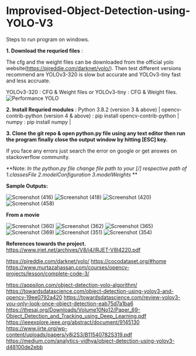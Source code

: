 # Improvised-Object-Detection-using-YOLO-V3
Steps to run program on windows.

**1. Download the requried files** :

The cfg and the weight files can be downloaded from the official yolo website(https://pjreddie.com/darknet/yolo/). 
Then test different versions recommend are YOLOv3-320 is slow but accurate and YOLOv3-tiny fast and less accruate.

YOLOv3-320 : CFG & Weight files or YOLOv3-tiny : CFG & Weight files.
![Performance YOLO](https://user-images.githubusercontent.com/44461959/115347100-9f20e480-a1ce-11eb-9d0a-42122090aa9d.PNG)

**2. Install Requried modules** :
Python 3.8.2 (version 3 & above) |
opencv-contrib-python (version 4 & above) : pip install opencv-contrib-python |
numpy : pip install numpy |

**3. Clone the git repo & open python.py file using any text editor then run the program finally close the output window by hitting [ESC] key.**


If you face any errors just search the error on google or get answes on stackoverflow community.

**Note: 
*In the python.py file change file path to your [/] respective path of 1.classesFile 2.modelConfiguration 3.modelWeights* **

**Sample Outputs:**

![Screenshot (416)](https://user-images.githubusercontent.com/44461959/115352011-7b609d00-a1d4-11eb-98bc-b27baf40fd30.png)
![Screenshot (418)](https://user-images.githubusercontent.com/44461959/115352019-7d2a6080-a1d4-11eb-9925-8eaa6d99437f.png)
![Screenshot (420)](https://user-images.githubusercontent.com/44461959/115352020-7dc2f700-a1d4-11eb-8b21-ae6b4345dfd8.png)
![Screenshot (458)](https://user-images.githubusercontent.com/44461959/115352022-7e5b8d80-a1d4-11eb-80c9-b8951be928a2.png)


**From a movie**

![Screenshot (360)](https://user-images.githubusercontent.com/44461959/115351511-f70e1a00-a1d3-11eb-895d-79a428b0b949.png)
![Screenshot (362)](https://user-images.githubusercontent.com/44461959/115351513-f7a6b080-a1d3-11eb-8990-7176ba142bf4.png)
![Screenshot (365)](https://user-images.githubusercontent.com/44461959/115351530-fbd2ce00-a1d3-11eb-8d6a-73a65dd49fc1.png)
![Screenshot (369)](https://user-images.githubusercontent.com/44461959/115351544-fecdbe80-a1d3-11eb-87b2-8531cdc65f07.png)
![Screenshot (351)](https://user-images.githubusercontent.com/44461959/115351548-ff665500-a1d3-11eb-802d-f6cc76bb4a41.png)
![Screenshot (354)](https://user-images.githubusercontent.com/44461959/115351506-f4abc000-a1d3-11eb-8afb-8d8188ca0e52.png)





**References towards the project.**
https://www.irjet.net/archives/V8/i4/IRJET-V8I4220.pdf

https://pjreddie.com/darknet/yolo/ 
https://cocodataset.org/#home
https://www.murtazahassan.com/courses/opencv-projects/lesson/complete-code-3/


https://appsilon.com/object-detection-yolo-algorithm/
https://towardsdatascience.com/object-detection-using-yolov3-and-opencv-19ee0792a420
https://towardsdatascience.com/review-yolov3-you-only-look-once-object-detection-eab75d7a1ba6
https://thesai.org/Downloads/Volume10No12/Paper_69-Object_Detection_and_Tracking_using_Deep_Learning.pdf
https://ieeexplore.ieee.org/abstract/document/9145130
https://www.ijrte.org/wp-content/uploads/papers/v8i2S3/B11540782S319.pdf
https://medium.com/analytics-vidhya/object-detection-using-yolov3-d48100de2ebb 

